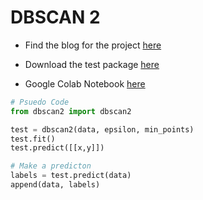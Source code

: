 # DBSCAN 2

- Find the blog for the project [here](https://towardsdatascience.com/dbscan-with-python-743162371dca)

- Download the test package [here](https://test.pypi.org/project/dbscan2/)

- Google Colab Notebook [here](https://colab.research.google.com/drive/1rCQl2sc5wEGKx0CgG-hW_Dg959qT3qct?usp=sharing)

```python
# Psuedo Code
from dbscan2 import dbscan2

test = dbscan2(data, epsilon, min_points)
test.fit()
test.predict([[x,y]])

# Make a predicton
labels = test.predict(data)
append(data, labels)
```
